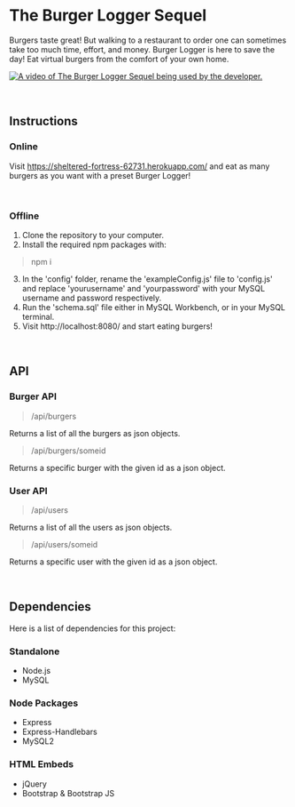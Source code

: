 # The Burger Logger Sequel

Burgers taste great! But walking to a restaurant to order one can sometimes take too much time, effort, and money. Burger Logger is here to save the day! Eat virtual burgers from the comfort of your own home.

[![A video of The Burger Logger Sequel being used by the developer.](https://img.youtube.com/vi/wkTKyYfjIfc/0.jpg)](https://www.youtube.com/watch?v=wkTKyYfjIfc)

<br>

<h2>Instructions</h2>

<h3>Online</h3>

Visit https://sheltered-fortress-62731.herokuapp.com/ and eat as many burgers as you want with a preset Burger Logger!

<br>

<h3>Offline</h3>

1. Clone the repository to your computer.
2. Install the required npm packages with:

> npm i

3. In the 'config' folder, rename the 'exampleConfig.js' file to 'config.js' and replace 'yourusername' and 'yourpassword' with your MySQL username and password respectively.
4. Run the 'schema.sql' file either in MySQL Workbench, or in your MySQL terminal.
5. Visit http://localhost:8080/ and start eating burgers!

<br>

<h2>API</h2>

<h3>Burger API</h3>

> /api/burgers

Returns a list of all the burgers as json objects.

> /api/burgers/someid

Returns a specific burger with the given id as a json object.

<h3>User API</h3>

> /api/users

Returns a list of all the users as json objects.

> /api/users/someid

Returns a specific user with the given id as a json object.

<br>

<h2>Dependencies</h2>

Here is a list of dependencies for this project:

<h3>Standalone</h3>

* Node.js
* MySQL

<h3>Node Packages</h3>

* Express
* Express-Handlebars
* MySQL2

<h3>HTML Embeds</h3>

* jQuery
* Bootstrap & Bootstrap JS
